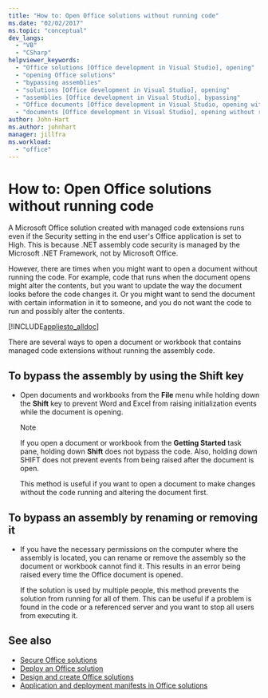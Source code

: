 ```yaml
---
title: "How to: Open Office solutions without running code"
ms.date: "02/02/2017"
ms.topic: "conceptual"
dev_langs:
  - "VB"
  - "CSharp"
helpviewer_keywords:
  - "Office solutions [Office development in Visual Studio], opening"
  - "opening Office solutions"
  - "bypassing assemblies"
  - "solutions [Office development in Visual Studio], opening"
  - "assemblies [Office development in Visual Studio], bypassing"
  - "Office documents [Office development in Visual Studio, opening without running code"
  - "documents [Office development in Visual Studio], opening without running code"
author: John-Hart
ms.author: johnhart
manager: jillfra
ms.workload:
  - "office"
---
```

# How to: Open Office solutions without running code
  A Microsoft Office solution created with managed code extensions runs even if the Security setting in the end user's Office application is set to High. This is because .NET assembly code security is managed by the Microsoft .NET Framework, not by Microsoft Office.

 However, there are times when you might want to open a document without running the code. For example, code that runs when the document opens might alter the contents, but you want to update the way the document looks before the code changes it. Or you might want to send the document with certain information in it to someone, and you do not want the code to run and possibly alter the contents.

 [!INCLUDE[appliesto_alldoc](../vsto/includes/appliesto-alldoc-md.md)]

 There are several ways to open a document or workbook that contains managed code extensions without running the assembly code.

## To bypass the assembly by using the Shift key

- Open documents and workbooks from the **File** menu while holding down the **Shift** key to prevent Word and Excel from raising initialization events while the document is opening.

    > [!NOTE]
    > If you open a document or workbook from the **Getting Started** task pane, holding down **Shift** does not bypass the code. Also, holding down SHIFT does not prevent events from being raised after the document is open.

     This method is useful if you want to open a document to make changes without the code running and altering the document first.

## To bypass an assembly by renaming or removing it

- If you have the necessary permissions on the computer where the assembly is located, you can rename or remove the assembly so the document or workbook cannot find it. This results in an error being raised every time the Office document is opened.

     If the solution is used by multiple people, this method prevents the solution from running for all of them. This can be useful if a problem is found in the code or a referenced server and you want to stop all users from executing it.

## See also
- [Secure Office solutions](../vsto/securing-office-solutions.md)
- [Deploy an Office solution](../vsto/deploying-an-office-solution.md)
- [Design and create Office solutions](../vsto/designing-and-creating-office-solutions.md)
- [Application and deployment manifests in Office solutions](../vsto/application-and-deployment-manifests-in-office-solutions.md)
